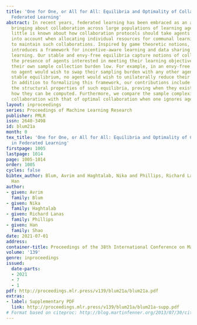```yaml
---
title: 'One for One, or All for All: Equilibria and Optimality of Collaboration in
  Federated Learning'
abstract: In recent years, federated learning has been embraced as an approach for
  bringing about collaboration across large populations of learning agents. However,
  little is known about how collaboration protocols should take agents’ incentives
  into account when allocating individual resources for communal learning in order
  to maintain such collaborations. Inspired by game theoretic notions, this paper
  introduces a framework for incentive-aware learning and data sharing in federated
  learning. Our stable and envy-free equilibria capture notions of collaboration in
  the presence of agents interested in meeting their learning objectives while keeping
  their own sample collection burden low. For example, in an envy-free equilibrium,
  no agent would wish to swap their sampling burden with any other agent and in a
  stable equilibrium, no agent would wish to unilaterally reduce their sampling burden.
  In addition to formalizing this framework, our contributions include characterizing
  the structural properties of such equilibria, proving when they exist, and showing
  how they can be computed. Furthermore, we compare the sample complexity of incentive-aware
  collaboration with that of optimal collaboration when one ignores agents’ incentives.
layout: inproceedings
series: Proceedings of Machine Learning Research
publisher: PMLR
issn: 2640-3498
id: blum21a
month: 0
tex_title: 'One for One, or All for All: Equilibria and Optimality of Collaboration
  in Federated Learning'
firstpage: 1005
lastpage: 1014
page: 1005-1014
order: 1005
cycles: false
bibtex_author: Blum, Avrim and Haghtalab, Nika and Phillips, Richard Lanas and Shao,
  Han
author:
- given: Avrim
  family: Blum
- given: Nika
  family: Haghtalab
- given: Richard Lanas
  family: Phillips
- given: Han
  family: Shao
date: 2021-07-01
address:
container-title: Proceedings of the 38th International Conference on Machine Learning
volume: '139'
genre: inproceedings
issued:
  date-parts:
  - 2021
  - 7
  - 1
pdf: http://proceedings.mlr.press/v139/blum21a/blum21a.pdf
extras:
- label: Supplementary PDF
  link: http://proceedings.mlr.press/v139/blum21a/blum21a-supp.pdf
# Format based on citeproc: http://blog.martinfenner.org/2013/07/30/citeproc-yaml-for-bibliographies/
---
```

